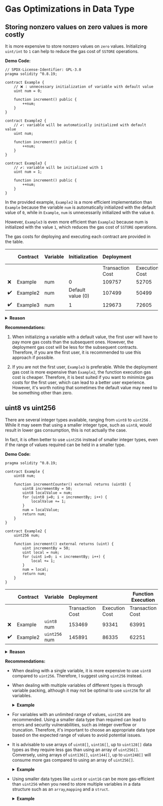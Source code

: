 # Gas Optimizations in Data Type

## Storing nonzero values on zero values is more costly


It is more expensive to store nonzero values on `zero` values. Initializing `uint/int` to `1` can help to reduce the gas cost of `SSTORE` operations.

**Demo Code:**

```
// SPDX-License-Identifier: GPL-3.0
pragma solidity ^0.8.19;

contract Example {
    // ❌ : unnecessary initialization of variable with default value
    uint num = 0;

    function increment() public {
        ++num;
    }
}

contract Example2 {
    // ✔️: variable will be automatically initialized with default value
    uint num;

    function increment() public {
        ++num;
    }
}

contract Example3 {
    // ✔️: variable will be initialized with 1
    uint num = 1;

    function increment() public {
        ++num;
    }
}
```

In the provided example, `Example2` is a more efficient implementation than `Example` because the variable `num` is automatically initialized with the default value of `0`, while in `Example`, `num` is unnecessarily initialized with the value `0`. 

However, `Example3` is even more efficient than `Example2` because num is initialized with the value `1`, which reduces the gas cost of `SSTORE` operations.

The gas costs for deploying and executing each contract are provided in the table.

|  | Contract | Variable | Initialization | Deployment |  | Function Execution |  |
| --- | --- | --- | --- | --- | --- | --- | --- |
|  ||   |  | Transaction Cost | Execution Cost | Transaction Cost | Execution Cost |
| ❌ | Example | num | 0 | 109757 | 52705 | 43437 | 22373 |
| ✔️ | Example2 | num | Default value (0) | 107499 | 50499 | 43437 | 22373 |
| ✔️ | Example3 | num | 1 | 129673 | 72605 | 26337 | 5273 |

<details>
<summary><b>Reason</b></summary>

The opcode responsible for writing to a storage slot in Ethereum is `SSTORE`. This opcode takes two arguments: the first argument is the storage `slot index`, and the second argument is the `value` to be written to the storage slot.

The gas cost for the `SSTORE` opcode depends on whether the storage slot is being set to `zero` or to a `non-zero` value. 

**Zero to non-zero:** If a storage slot is being set from `zero` to a `non-zero` value for the first time, the gas cost for the `SSTORE` opcode is `20,000 gas`.

**Non-zero to non-zero:**

- If a `non-zero` value is being set to a storage slot that already contains a `non-zero` value, and the new value is different from the current value, the gas cost for the `SSTORE` opcode is `5,000` gas.
- If the new value is the same as the current value, then no actual write operation is performed, and the gas cost is only `200 gas`.

**Non-zero to zero:** If a storage slot is being set from a `non-zero` value to `zero`, the gas cost for the `SSTORE` opcode is `5,000 gas`.

more detailed explanation is here: 👇

https://github.com/wolflo/evm-opcodes/blob/main/gas.md#a7-sstore

https://eips.ethereum.org/EIPS/eip-2200

</details>

**Recommendations:**

1. When initializing a variable with a default value, the first user will have to pay more gas costs than the subsequent ones. However, the deployment gas cost will be less for the subsequent contracts. Therefore, if you are the first user, it is recommended to use this approach if possible.
   
2. If you are not the first user, `Example3` is preferable. While the deployment gas cost is more expensive than `Example2`, the function execution gas cost is cheaper. Therefore, it is best suited if you want to minimize gas costs for the first user, which can lead to a better user experience. However, it's worth noting that sometimes the default value may need to be something other than zero.

## uint8 vs uint256

There are several integer types available, ranging from `uint8` to `uint256` . While it may seem that using a smaller integer type, such as `uint8`, would result in lower gas consumption, this is not actually the case.

In fact, it is often better to use `uint256` instead of smaller integer types, even if the range of values required can be held in a smaller type.

**Demo Code:**

```// SPDX-License-Identifier: GPL-3.0
pragma solidity ^0.8.19;

contract Example {
    uint8 num;

    function incrementCounter() external returns (uint8) {
        uint8 incrementBy = 50;
        uint8 localValue = num;
        for (uint8 i=0; i < incrementBy; i++) {
            localValue += 1;
        }
        num = localValue;
        return num;
    }
}

contract Example2 {
    uint256 num;

    function increment() external returns (uint) {
        uint incrementBy = 50;
        uint local = num;
        for (uint i=0; i < incrementBy; i++) {
            local += 1;
        }
        num = local;
        return num;
    }
}
```

|  | Contract | Variable  | Deployment |  | Function Execution |  |
| --- | --- | --- | --- | --- | --- | --- |
|  |  |  | Transaction Cost | Execution Cost | Transaction Cost | Execution Cost |
| ❌ | Example | `uint8` num | 153469  | 93341  | 63991  | 42927  |
| ✔️ | Example2 | `uint256` num | 145891 | 86335  | 62251 | 41187 |


<details>
<summary><b>Reason</b></summary>

Using `uint256` would be more gas-efficient than `uint8` because the `uint8` value would need to be padded with `24` zeros to fit into a `256-bit` word.

This is how the layout of state variables in storage is designed in `EVM`, with each variable allocated to a `256-bit` word regardless of its actual size. Therefore, if you have a state variable that is smaller than `256 bits`, it will still occupy a full `256-bit` word and incur additional gas costs due to padding.

You can find more detailed information about the layout of state variables in storage in the following link: [https://docs.soliditylang.org/en/v0.8.17/internals/layout_in_storage.html#layout-of-state-variables-in-storage].

</details>

**Recommendations:**

- When dealing with a single variable, it is more expensive to use `uint8` compared to `uint256`. Therefore, I suggest using `uint256` instead.

- When dealing with multiple variables of different types is through variable packing, although it may not be optimal to use `uint256` for all variables. <details> <summary><b>Example</b></summary>
  ```
    contract Example1 {
        uint public a;
        uint public b;
        uint public c;

        function update(uint _a, uint _b, uint _c) public {
            a = _a;
            b = _b;
            c = _c;
        }
    }

    contract Example2 {
        uint128 public a;
        uint128 public c;
        uint256 public b;

        function update(uint128 _a, uint256 _b, uint128 _c) public {
            a = _a;
            b = _b;
            c = _c;
        }
    }
  ```

    |  | Contract | Deployment |  | Function Execution |  |
    | --- | --- | --- | --- | --- | --- |
    |  | | Transaction Cost | Execution Cost | Transaction Cost | Execution Cost |
    | ❌ | Example1 | 157039 | 96347 | 88597   | 67113 |
    | ✔️ | Example2 | 214664 | 149796 | 66865  | 45381 |

    Based on the gas cost analysis, `Example2` has a higher deployment cost but a lower function execution cost, while `Example1` has a lower deployment cost but a higher function execution cost. Since deployment cost is a one-time payment, while function execution cost is paid by each user, `Example2` is more gas-cost-efficient overall. Therefore, `Example2` is the recommended contract to use. 

  </details>
  
- For variables with an unlimited range of values, `uint256` are recommended. Using a smaller data type than required can lead to errors and security vulnerabilities, such as integer overflow or truncation. Therefore, it's important to choose an appropriate data type based on the expected range of values to avoid potential issues.

- It is advisable to use arrays of `uint8[]`, `uint16[]`, up to `uint128[]` data types as they require less gas than using an array of `uint256[]`. Conversely, using arrays of `uint136[]`, `uint144[]`, up to `uint248[]` will consume more gas compared to using an array of `uint256[]`.

  <details><summary><b>Example</b></summary>

  To demonstrate this, we can create two contracts, `Example` and `Example2`, both with a public array for storing ages. `Example` contract uses a `uint8[]` data type, while `Example2` contract uses a `uint[]` data type.
    ```
    // SPDX-License-Identifier: GPL-3.0
    pragma solidity ^0.8.19;

    contract Example {
        uint8[] public ages;
        
        function addAge(uint8 age) public {
            ages.push(age);
        }
    }

    contract Example2 {
        uint[] public ages;
        
        function addAge(uint age) public {
            ages.push(age);
        }
    }
    ```
    When deploying both contracts, we can observe that `Example` contract consumes more gas compared to `Example2`. 

    | Contract Name | Variable Type| Transaction Cost | Execution Cost |
    | --- | --- | ---| --- | --- |
    | Example | `uint8[]` | 174295  | 112359 |
    | Example2 | `uint[]` | 142705 | 83129 |
    
    This difference in gas consumption can also be observed when executing functions that push elements into the arrays.
    
    | Contract Name | Variable Type | Transaction Cost | Execution Cost |
    | --- |--- | --- | --- | --- |
    | Example| `uint8[]` | 66001  | 44797 |
    | Example2| `uint[]` | 65911 | 44707 |

    However, after the first user, the gas consumption for `Example` contract becomes lower compared to `Example2` around we saves `38%` gas 😱.

    || Contract Name| Variable Type | Transaction Cost | Execution Cost |
    | --- | --- |---| --- | --- |
    | ✔️ | Example | `uint8[]`| 31851  | 10647 |
    | ❌ | Example2 | `uint[]`| 48811 | 27607 |

   </details>

- Using smaller data types like `uint8` or `uint16` can be more gas-efficient than `uint256` when you need to store multiple variables in a data structure such as an `array`,`mapping` and a `struct`.        <details><summary><b>Example</b></summary>
    ```
    contract Example {
        // Define a struct to store RGB values
        struct Pixel {
            uint8 red;
            uint8 green;
            uint8 blue;
        }

        // Define an array to store pixels
        Pixel[] public pixels;

        // Function to add a pixel to the array
        function addPixel(uint8 _red, uint8 _green, uint8 _blue) public {
            Pixel memory newPixel = Pixel(_red, _green, _blue);
            pixels.push(newPixel);
        }
    }


    contract Example2 {
        // Define a struct to store RGB values
        struct Pixel {
            uint red;
            uint green;
            uint blue;
        }

        // Define an array to store pixels
        Pixel[] public pixels;

        // Function to add a pixel to the array
        function addPixel(uint _red, uint _green, uint _blue) public {
            Pixel memory newPixel = Pixel(_red, _green, _blue);
            pixels.push(newPixel);
        }
    }
    ```

    |  | Contract | Variable  | Deployment |  | Function Execution |  |
    | --- | --- | --- | --- | --- | --- | --- |
    |  |  |  | Transaction Cost | Execution Cost | Transaction Cost | Execution Cost |
    | ✔️ | Example | `uint8` | 222530  | 157202  | 67407  | 45923  |
    | ❌ | Example2 | `uint256` | 186835 | 123971  | 110899 | 89415 |
    
    The following code defines two contracts, `Example` and `Example2`, which both store `RGB` values using a `struct` called `Pixel` and an array to store multiple pixels. However, `Example` uses `uint8` for the color values, while `Example2` uses `uint`. 

    Based on the gas cost analysis, `Example` has a higher deployment cost but a lower function execution cost, while `Example2` has a lower deployment cost but a higher function execution cost. Since deployment cost is a one-time payment, while function execution cost is paid by each user, `Example` is more gas cost-efficient overall. Therefore, `Example` is the recommended contract to use.
    </details> 